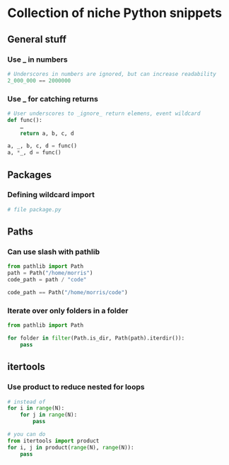 # Collection of niche Python snippets

## General stuff

### Use _ in numbers
 
 ```py
 # Underscores in numbers are ignored, but can increase readability
 2_000_000 == 2000000
```

### Use _ for catching returns

```py
# User underscores to _ignore_ return elemens, event wildcard
def func():
    …
    return a, b, c, d

a, _, b, c, d = func()
a, *_, d = func()
```

## Packages

### Defining wildcard import

```py
# file package.py

```

## Paths

### Can use slash with pathlib
```py
from pathlib import Path
path = Path("/home/morris")
code_path = path / "code"

code_path == Path("/home/morris/code")
```

### Iterate over only folders in a folder
```py
from pathlib import Path

for folder in filter(Path.is_dir, Path(path).iterdir()):
    pass
```

## itertools

### Use product to reduce nested for loops

```py
# instead of
for i in range(N):
    for j in range(N):
        pass

# you can do
from itertools import product
for i, j in product(range(N), range(N)):
    pass